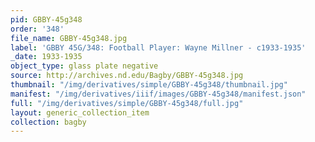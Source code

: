 ```yaml
---
pid: GBBY-45g348
order: '348'
file_name: GBBY-45g348.jpg
label: 'GBBY 45G/348: Football Player: Wayne Millner - c1933-1935'
_date: 1933-1935
object_type: glass plate negative
source: http://archives.nd.edu/Bagby/GBBY-45g348.jpg
thumbnail: "/img/derivatives/simple/GBBY-45g348/thumbnail.jpg"
manifest: "/img/derivatives/iiif/images/GBBY-45g348/manifest.json"
full: "/img/derivatives/simple/GBBY-45g348/full.jpg"
layout: generic_collection_item
collection: bagby
---
```

